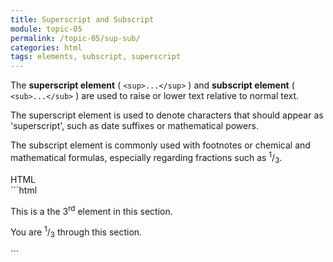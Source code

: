 ```yaml
---
title: Superscript and Subscript
module: topic-05
permalink: /topic-05/sup-sub/
categories: html
tags: elements, subscript, superscript
---
```


<div class="divider-heading"></div>

The **superscript element** ( `<sup>...</sup>` ) and **subscript element** ( `<sub>...</sub>` ) are used to raise or lower text relative to normal text.

The superscript element is used to denote characters that should appear as 'superscript', such as date suffixes or mathematical powers.

The subscript element is commonly used with footnotes or chemical and mathematical formulas, especially regarding fractions such as <sup>1</sup>/<sub>3</sub>.


<div class="code-heading">
  <span class="html">HTML</span>
</div>
```html
<p>This is a the 3<sup>rd</sup> element in this section.</p>

<p>You are <sup>1</sup>/<sub>3</sub> through this section.</p>
```


<div class="external-embed">
  <p data-height="400" data-theme-id="30567" data-slug-hash="BYdWLJ" data-default-tab="html,result" data-user="Media-Ed-Online" data-pen-title="Semantic HTML, Superscript and Subscript" class="codepen"></p>
</div>
